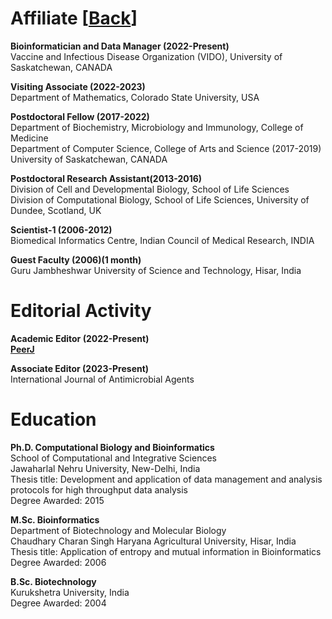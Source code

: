 # Affiliate  [[Back](../index.md)]

**Bioinformatician and Data Manager (2022-Present)** <br/>
Vaccine and Infectious Disease Organization (VIDO), University of Saskatchewan, CANADA<br/>

**Visiting Associate (2022-2023)** <br/>
Department of Mathematics, Colorado State University, USA<br/>

**Postdoctoral Fellow (2017-2022)** <br/>
Department of Biochemistry, Microbiology and Immunology, College of Medicine<br/>
Department of Computer Science, College of Arts and Science (2017-2019)<br/>
University of Saskatchewan, CANADA<br/> 

**Postdoctoral Research Assistant(2013-2016)** <br/>
Division of Cell and Developmental Biology, School of Life Sciences <br/>
Division of Computational Biology, School of Life Sciences, University of Dundee, Scotland, UK<br/>

**Scientist-1 (2006-2012)** <br/>
Biomedical Informatics Centre, Indian Council of Medical Research, INDIA<br/>

**Guest Faculty (2006)(1 month)** <br/>
Guru Jambheshwar University of Science and Technology, Hisar, India<br/>

# Editorial Activity 

**Academic Editor (2022-Present)** <br/>
<a href="[https://peerj.com/ReemaSingh/]"> <b> PeerJ  </b></a></li> 

**Associate Editor (2023-Present)** <br/>
International Journal of Antimicrobial Agents 

# Education

**Ph.D. Computational Biology and Bioinformatics** <br/>
School of Computational and Integrative Sciences<br/> 
Jawaharlal Nehru University, New-Delhi, India <br/>
Thesis title: Development and application of data management and  analysis protocols for high throughput data analysis <br/>
Degree Awarded: 2015 <br/>

**M.Sc. Bioinformatics** <br/>
Department of Biotechnology and Molecular Biology <br/>
Chaudhary Charan Singh Haryana Agricultural University, Hisar, India<br/>
Thesis title: Application of entropy and mutual information in Bioinformatics<br/>
Degree Awarded: 2006 <br/>

**B.Sc. Biotechnology** <br/>
Kurukshetra University, India <br/>
Degree Awarded: 2004 <br/>

